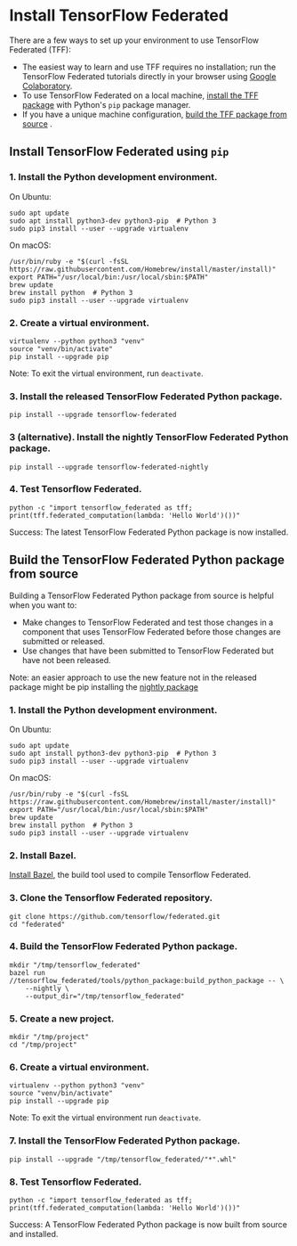 # Install TensorFlow Federated

There are a few ways to set up your environment to use TensorFlow Federated
(TFF):

*   The easiest way to learn and use TFF requires no installation; run the
    TensorFlow Federated tutorials directly in your browser using
    [Google Colaboratory](https://colab.research.google.com/notebooks/welcome.ipynb).
*   To use TensorFlow Federated on a local machine,
    [install the TFF package](#install-tensorflow-federated-using-pip) with
    Python's `pip` package manager.
*   If you have a unique machine configuration,
    [build the TFF package from source](#build-the-tensorflow-federated-python-package-from-source)
    .

## Install TensorFlow Federated using `pip`

### 1. Install the Python development environment.

On Ubuntu:

<pre class="prettyprint lang-bsh">
<code class="devsite-terminal">sudo apt update</code>
<code class="devsite-terminal">sudo apt install python3-dev python3-pip  # Python 3</code>
<code class="devsite-terminal">sudo pip3 install --user --upgrade virtualenv</code>
</pre>

On macOS:

<pre class="prettyprint lang-bsh">
<code class="devsite-terminal">/usr/bin/ruby -e "$(curl -fsSL https://raw.githubusercontent.com/Homebrew/install/master/install)"</code>
<code class="devsite-terminal">export PATH="/usr/local/bin:/usr/local/sbin:$PATH"</code>
<code class="devsite-terminal">brew update</code>
<code class="devsite-terminal">brew install python  # Python 3</code>
<code class="devsite-terminal">sudo pip3 install --user --upgrade virtualenv</code>
</pre>

### 2. Create a virtual environment.

<pre class="prettyprint lang-bsh">
<code class="devsite-terminal">virtualenv --python python3 "venv"</code>
<code class="devsite-terminal">source "venv/bin/activate"</code>
<code class="devsite-terminal tfo-terminal-venv">pip install --upgrade pip</code>
</pre>

Note: To exit the virtual environment, run `deactivate`.

### 3. Install the released TensorFlow Federated Python package.

<pre class="prettyprint lang-bsh">
<code class="devsite-terminal tfo-terminal-venv">pip install --upgrade tensorflow-federated</code>
</pre>

### 3 (alternative). Install the nightly TensorFlow Federated Python package.

<pre class="prettyprint lang-bsh">
<code class="devsite-terminal tfo-terminal-venv">pip install --upgrade tensorflow-federated-nightly</code>
</pre>

### 4. Test Tensorflow Federated.

<pre class="prettyprint lang-bsh">
<code class="devsite-terminal tfo-terminal-venv">python -c "import tensorflow_federated as tff; print(tff.federated_computation(lambda: 'Hello World')())"</code>
</pre>

Success: The latest TensorFlow Federated Python package is now installed.

## Build the TensorFlow Federated Python package from source

Building a TensorFlow Federated Python package from source is helpful when you
want to:

*   Make changes to TensorFlow Federated and test those changes in a component
    that uses TensorFlow Federated before those changes are submitted or
    released.
*   Use changes that have been submitted to TensorFlow Federated but have not
    been released.

Note: an easier approach to use the new feature not in the released package
might be pip installing the
[nightly package](#3-alternative-install-the-nightly-tensorflow-federated-python-package)

### 1. Install the Python development environment.

On Ubuntu:

<pre class="prettyprint lang-bsh">
<code class="devsite-terminal">sudo apt update</code>
<code class="devsite-terminal">sudo apt install python3-dev python3-pip  # Python 3</code>
<code class="devsite-terminal">sudo pip3 install --user --upgrade virtualenv</code>
</pre>

On macOS:

<pre class="prettyprint lang-bsh">
<code class="devsite-terminal">/usr/bin/ruby -e "$(curl -fsSL https://raw.githubusercontent.com/Homebrew/install/master/install)"</code>
<code class="devsite-terminal">export PATH="/usr/local/bin:/usr/local/sbin:$PATH"</code>
<code class="devsite-terminal">brew update</code>
<code class="devsite-terminal">brew install python  # Python 3</code>
<code class="devsite-terminal">sudo pip3 install --user --upgrade virtualenv</code>
</pre>

### 2. Install Bazel.

[Install Bazel](https://docs.bazel.build/versions/master/install.html), the
build tool used to compile Tensorflow Federated.

### 3. Clone the Tensorflow Federated repository.

<pre class="prettyprint lang-bsh">
<code class="devsite-terminal">git clone https://github.com/tensorflow/federated.git</code>
<code class="devsite-terminal">cd "federated"</code>
</pre>

### 4. Build the TensorFlow Federated Python package.

<pre class="prettyprint lang-bsh">
<code class="devsite-terminal">mkdir "/tmp/tensorflow_federated"</code>
<code class="devsite-terminal">bazel run //tensorflow_federated/tools/python_package:build_python_package -- \
    --nightly \
    --output_dir="/tmp/tensorflow_federated"</code>
</pre>

### 5. Create a new project.

<pre class="prettyprint lang-bsh">
<code class="devsite-terminal">mkdir "/tmp/project"</code>
<code class="devsite-terminal">cd "/tmp/project"</code>
</pre>

### 6. Create a virtual environment.

<pre class="prettyprint lang-bsh">
<code class="devsite-terminal">virtualenv --python python3 "venv"</code>
<code class="devsite-terminal">source "venv/bin/activate"</code>
<code class="devsite-terminal tfo-terminal-venv">pip install --upgrade pip</code>
</pre>

Note: To exit the virtual environment run `deactivate`.

### 7. Install the TensorFlow Federated Python package.

<pre class="prettyprint lang-bsh">
<code class="devsite-terminal tfo-terminal-venv">pip install --upgrade "/tmp/tensorflow_federated/"*".whl"</code>
</pre>

### 8. Test Tensorflow Federated.

<pre class="prettyprint lang-bsh">
<code class="devsite-terminal tfo-terminal-venv">python -c "import tensorflow_federated as tff; print(tff.federated_computation(lambda: 'Hello World')())"</code>
</pre>

Success: A TensorFlow Federated Python package is now built from source and
installed.
